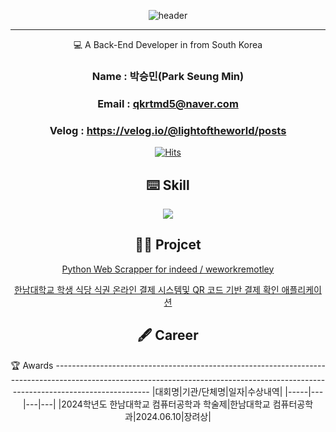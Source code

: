 <div align="center">

![header](https://capsule-render.vercel.app/api?type=waving&height=300&color=gradient&text=Welcome%20to%20SeungMin's%20GitHub%20🙋🏻‍♂️&fontSize=40&fontAlign=50&animation=fadeIn)

</div>

-----------------------------------------------------------------------------------------------------------------------------------------------------------------------------------

<div align="center">
💻 A Back-End Developer in from South Korea

### Name : 박승민(Park Seung Min)
### Email : qkrtmd5@naver.com
### Velog : https://velog.io/@lightoftheworld/posts


[![Hits](https://hits.seeyoufarm.com/api/count/incr/badge.svg?url=https%3A%2F%2Fgithub.com%2FLightandSaltt&count_bg=%233A7FFF&title_bg=%23606060&icon=&icon_color=%23E7E7E7&title=%F0%9F%91%80+Today+%2F+Total+&edge_flat=false)](https://hits.seeyoufarm.com)


</div>

<div align="center">

⌨️  Skill
-----------------------------------------------------------------------------------------------------------------------------------------------------------------------------------

<p align="center">
  <a href="https://skillicons.dev">
    <img src="https://skillicons.dev/icons?i=git,js,linux,c,vim,py,fastapi,spring,java" />
  </a>
</p>

🤝🏻  Projcet
-----------------------------------------------------------------------------------------------------------------------------------------------------------------------------------
<a href="https://github.com/LightandSaltt/python_scrapper">Python Web Scrapper for indeed / weworkremotley</a>

<a href="https://github.com/LightandSaltt/2024_capstone_design_teamPioneer">한남대학교 학생 식당 식권 온라인 결제 시스템및
QR 코드 기반 결제 확인 애플리케이션</a>
</div>

<div align="center">

🖋️ Career
------------------------------------------------------------------------------------------------------------------------------------------------------------------------------------


</div>


<div align="center">
🏆 Awards
-----------------------------------------------------------------------------------------------------------------------------------------------------------------------------------
|대회명|기관/단체명|일자|수상내역|
|-----|---|---|---|
|2024학년도 한남대학교 컴퓨터공학과 학술제|한남대학교 컴퓨터공학과|2024.06.10|장려상|

</div>
